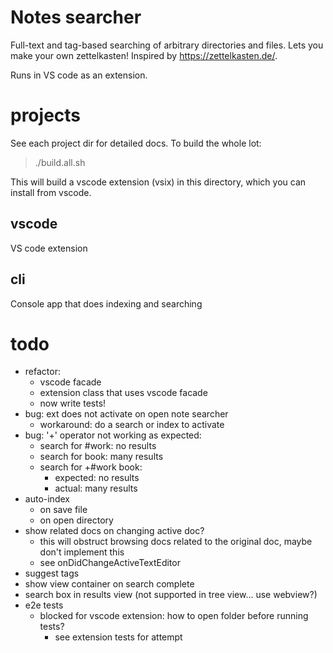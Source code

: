 # Notes searcher

Full-text and tag-based searching of arbitrary directories and files.
Lets you make your own zettelkasten! Inspired by https://zettelkasten.de/.

Runs in VS code as an extension.


# projects

See each project dir for detailed docs. To build the whole lot:

> ./build.all.sh

This will build a vscode extension (vsix) in this directory, which
you can install from vscode.

## vscode

VS code extension

## cli

Console app that does indexing and searching


# todo
- refactor:
    - vscode facade
    - extension class that uses vscode facade
    - now write tests!
- bug: ext does not activate on open note searcher
    - workaround: do a search or index to activate
- bug: '+' operator not working as expected:
    - search for #work: no results
    - search for book: many results
    - search for +#work book:
        - expected: no results
        - actual:   many results
- auto-index
    - on save file
    - on open directory
- show related docs on changing active doc?
    - this will obstruct browsing docs related to
      the original doc, maybe don't implement this
    - see onDidChangeActiveTextEditor
- suggest tags
- show view container on search complete
- search box in results view (not supported in tree view... use webview?)
- e2e tests
    - blocked for vscode extension: how to open folder before running tests?
        - see extension tests for attempt
